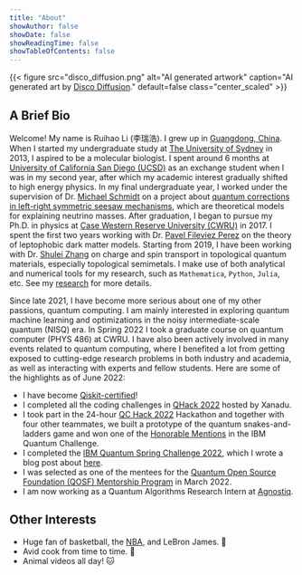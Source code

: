 ```yaml
---
title: "About"
showAuthor: false
showDate: false
showReadingTime: false
showTableOfContents: false
---
```


{{< figure
    src="disco_diffusion.png"
    alt="AI generated artwork"
    caption="AI generated art by [Disco Diffusion](https://github.com/alembics/disco-diffusion)."
    default=false
    class="center_scaled"
    >}}

<!-- ### Education

<kbd>2017.8 - present</kbd> &ensp;&ensp;
**Ph.D. in Physics**, *Case Western Reserve University*, USA.
<br> 
<kbd>2013.3 - 2016.11</kbd> &ensp;&ensp;
**B.Sc. Honours (Advanced)**, *The University of Sydney*, Australia.
<br>
<kbd>2013.3 - 2016.11</kbd> &ensp;&ensp;
**UCEAP Program**, *University of California San Diego*, USA. -->

<!-- --- -->


## A Brief Bio

Welcome! My name is Ruihao Li (李瑞浩). I grew up in [Guangdong, China](https://en.wikipedia.org/wiki/Guangdong). When I started my undergraduate study at [The University of Sydney](https://www.sydney.edu.au/) in 2013, I aspired to be a molecular biologist. I spent around 6 months at [University of California San Diego (UCSD)](https://ucsd.edu/) as an exchange student when I was in my second year, after which my academic interest gradually shifted to high energy physics. In my final undergraduate year, I worked under the supervision of Dr. [Michael Schmidt](https://michael.cai-schmidt.org/) on a project about [quantum corrections in left-right symmetric seesaw mechanisms](/files/Honours_Thesis.pdf), which are theoretical models for explaining neutrino masses. After graduation, I began to pursue my Ph.D. in physics at [Case Western Reserve University (CWRU)](https://case.edu/) in 2017. I spent the first two years working with Dr. [Pavel Fileviez Perez](https://fileviez.com/) on the theory of leptophobic dark matter models. Starting from 2019, I have been working with Dr. [Shulei Zhang](https://physics.case.edu/faculty/shulei-zhang/) on charge and spin transport in topological quantum materials, especially topological semimetals. I make use of both analytical and numerical tools for my research, such as `Mathematica`, `Python`, `Julia`, etc. See my [research](/research/) for more details.

Since late 2021, I have become more serious about one of my other passions, quantum computing. I am mainly interested in exploring quantum machine learning and optimizations in the noisy intermediate-scale quantum (NISQ) era. In Spring 2022 I took a graduate course on quantum computer (PHYS 486) at CWRU. I have also been actively involved in many events related to quantum computing, where I benefited a lot from getting exposed to cutting-edge research problems in both industry and academia, as well as interacting with experts and fellow students. Here are some of the highlights as of June 2022:

- I have become [Qiskit-certified](https://www.credly.com/badges/d8b2f9bb-6e08-410c-89e2-cf98be2cbdd3?source=linked_in_profile)!
- I completed all the coding challenges in [QHack 2022](/files/QHack_Coding_Challenge_Certificate.pdf) hosted by Xanadu.
- I took part in the 24-hour [QC Hack 2022](/files/QCHack2022_Certificate.pdf) Hackathon and together with four other teammates, we built a prototype of the quantum snakes-and-ladders game and won one of the [Honorable Mentions](https://www.quantumcoalition.io/winners-2022) in the IBM Quantum Challenge.
- I completed the [IBM Quantum Spring Challenge 2022](https://www.credly.com/badges/717d9647-4f1e-46c7-8972-79153902efc6?source=linked_in_profile), which I wrote a blog post about [here](/blog/ibm-spring-challenge-1/).
- I was selected as one of the mentees for the [Quantum Open Source Foundation (QOSF) Mentorship Program](https://qosf.org/qc_mentorship/) in March 2022.
- I am now working as a Quantum Algorithms Research Intern at [Agnostiq](https://agnostiq.ai/).

## Other Interests

  <!-- - I occasionally contemplate quantitative finance with tools like [Zipline](https://github.com/quantrocket-llc/zipline) and [Moonshot](https://github.com/quantrocket-llc/moonshot). :chart_with_upwards_trend: -->
  - Huge fan of basketball, the [NBA](https://www.nba.com/), and LeBron James. :crown:
  - Avid cook from time to time. :shallow_pan_of_food:
  - Animal videos all day! :cat: